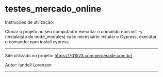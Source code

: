 # testes_mercado_online
 

Instruções de utilização:

Clonar o projeto no seu computador
executar o comando npm init -y (instalação do node_modules)
caso necessário instalar o Cypress, executar o comando: npm install cypress


************************************************************************

Site utilizado no projeto: https://701523.commercesuite.com.br/

Autor: Iandell Lorenzon

*************************************************************************